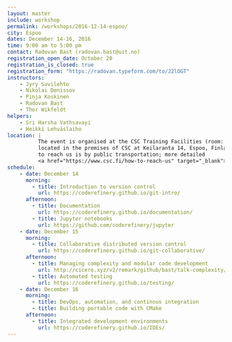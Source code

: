 ```yaml
---
layout: master
include: workshop
permalink: /workshops/2016-12-14-espoo/
city: Espoo
dates: December 14-16, 2016
time: 9:00 am to 5:00 pm
contact: Radovan Bast (radovan.bast@uit.no)
registration_open_date: October 20
registration_is_closed: true
registration_form: "https://radovan.typeform.com/to/J2lOGT"
instructors:
    - Jyry Suvilehto
    - Nikolai Denissov
    - Pinja Koskinen
    - Radovan Bast
    - Thor Wikfeldt
helpers:
    - Sri Harsha Vathsavayi
    - Heikki Lehväslaiho
location: |
          The event is organised at the CSC Training Facilities (room: Dogmi)
          located in the premises of CSC at Keilaranta 14, Espoo, Finland. The best way
          to reach us is by public transportation; more detailed
          <a href="https://www.csc.fi/how-to-reach-us" target="_blank">travel tips</a> are available.
schedule:
    - date: December 14
      morning:
        - title: Introduction to version control
          url: https://coderefinery.github.io/git-intro/
      afternoon:
        - title: Documentation
          url: https://coderefinery.github.io/documentation/
        - title: Jupyter notebooks
          url: https://github.com/coderefinery/jupyter
    - date: December 15
      morning:
        - title: Collaborative distributed version control
          url: https://coderefinery.github.io/git-collaborative/
      afternoon:
        - title: Managing complexity and modular code development
          url: http://cicero.xyz/v2/remark/github/bast/talk-complexity/master/talk.md/
        - title: Automated testing
          url: https://coderefinery.github.io/testing/
    - date: December 16
      morning:
        - title: DevOps, automation, and continous integration
        - title: Building portable code with CMake
      afternoon:
        - title: Integrated development environments
          url: https://coderefinery.github.io/IDEs/
---
```

